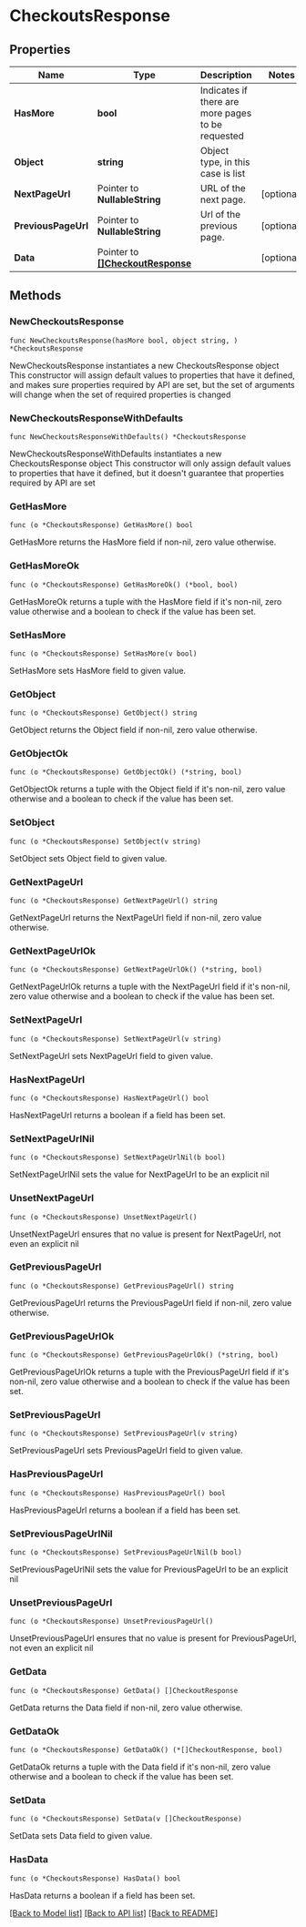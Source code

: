 # CheckoutsResponse

## Properties

Name | Type | Description | Notes
------------ | ------------- | ------------- | -------------
**HasMore** | **bool** | Indicates if there are more pages to be requested | 
**Object** | **string** | Object type, in this case is list | 
**NextPageUrl** | Pointer to **NullableString** | URL of the next page. | [optional] 
**PreviousPageUrl** | Pointer to **NullableString** | Url of the previous page. | [optional] 
**Data** | Pointer to [**[]CheckoutResponse**](CheckoutResponse.md) |  | [optional] 

## Methods

### NewCheckoutsResponse

`func NewCheckoutsResponse(hasMore bool, object string, ) *CheckoutsResponse`

NewCheckoutsResponse instantiates a new CheckoutsResponse object
This constructor will assign default values to properties that have it defined,
and makes sure properties required by API are set, but the set of arguments
will change when the set of required properties is changed

### NewCheckoutsResponseWithDefaults

`func NewCheckoutsResponseWithDefaults() *CheckoutsResponse`

NewCheckoutsResponseWithDefaults instantiates a new CheckoutsResponse object
This constructor will only assign default values to properties that have it defined,
but it doesn't guarantee that properties required by API are set

### GetHasMore

`func (o *CheckoutsResponse) GetHasMore() bool`

GetHasMore returns the HasMore field if non-nil, zero value otherwise.

### GetHasMoreOk

`func (o *CheckoutsResponse) GetHasMoreOk() (*bool, bool)`

GetHasMoreOk returns a tuple with the HasMore field if it's non-nil, zero value otherwise
and a boolean to check if the value has been set.

### SetHasMore

`func (o *CheckoutsResponse) SetHasMore(v bool)`

SetHasMore sets HasMore field to given value.


### GetObject

`func (o *CheckoutsResponse) GetObject() string`

GetObject returns the Object field if non-nil, zero value otherwise.

### GetObjectOk

`func (o *CheckoutsResponse) GetObjectOk() (*string, bool)`

GetObjectOk returns a tuple with the Object field if it's non-nil, zero value otherwise
and a boolean to check if the value has been set.

### SetObject

`func (o *CheckoutsResponse) SetObject(v string)`

SetObject sets Object field to given value.


### GetNextPageUrl

`func (o *CheckoutsResponse) GetNextPageUrl() string`

GetNextPageUrl returns the NextPageUrl field if non-nil, zero value otherwise.

### GetNextPageUrlOk

`func (o *CheckoutsResponse) GetNextPageUrlOk() (*string, bool)`

GetNextPageUrlOk returns a tuple with the NextPageUrl field if it's non-nil, zero value otherwise
and a boolean to check if the value has been set.

### SetNextPageUrl

`func (o *CheckoutsResponse) SetNextPageUrl(v string)`

SetNextPageUrl sets NextPageUrl field to given value.

### HasNextPageUrl

`func (o *CheckoutsResponse) HasNextPageUrl() bool`

HasNextPageUrl returns a boolean if a field has been set.

### SetNextPageUrlNil

`func (o *CheckoutsResponse) SetNextPageUrlNil(b bool)`

 SetNextPageUrlNil sets the value for NextPageUrl to be an explicit nil

### UnsetNextPageUrl
`func (o *CheckoutsResponse) UnsetNextPageUrl()`

UnsetNextPageUrl ensures that no value is present for NextPageUrl, not even an explicit nil
### GetPreviousPageUrl

`func (o *CheckoutsResponse) GetPreviousPageUrl() string`

GetPreviousPageUrl returns the PreviousPageUrl field if non-nil, zero value otherwise.

### GetPreviousPageUrlOk

`func (o *CheckoutsResponse) GetPreviousPageUrlOk() (*string, bool)`

GetPreviousPageUrlOk returns a tuple with the PreviousPageUrl field if it's non-nil, zero value otherwise
and a boolean to check if the value has been set.

### SetPreviousPageUrl

`func (o *CheckoutsResponse) SetPreviousPageUrl(v string)`

SetPreviousPageUrl sets PreviousPageUrl field to given value.

### HasPreviousPageUrl

`func (o *CheckoutsResponse) HasPreviousPageUrl() bool`

HasPreviousPageUrl returns a boolean if a field has been set.

### SetPreviousPageUrlNil

`func (o *CheckoutsResponse) SetPreviousPageUrlNil(b bool)`

 SetPreviousPageUrlNil sets the value for PreviousPageUrl to be an explicit nil

### UnsetPreviousPageUrl
`func (o *CheckoutsResponse) UnsetPreviousPageUrl()`

UnsetPreviousPageUrl ensures that no value is present for PreviousPageUrl, not even an explicit nil
### GetData

`func (o *CheckoutsResponse) GetData() []CheckoutResponse`

GetData returns the Data field if non-nil, zero value otherwise.

### GetDataOk

`func (o *CheckoutsResponse) GetDataOk() (*[]CheckoutResponse, bool)`

GetDataOk returns a tuple with the Data field if it's non-nil, zero value otherwise
and a boolean to check if the value has been set.

### SetData

`func (o *CheckoutsResponse) SetData(v []CheckoutResponse)`

SetData sets Data field to given value.

### HasData

`func (o *CheckoutsResponse) HasData() bool`

HasData returns a boolean if a field has been set.


[[Back to Model list]](../README.md#documentation-for-models) [[Back to API list]](../README.md#documentation-for-api-endpoints) [[Back to README]](../README.md)


